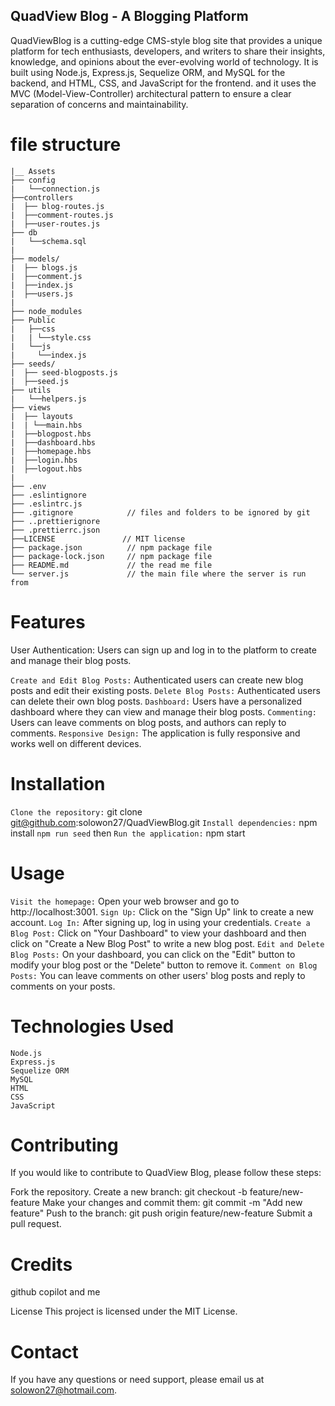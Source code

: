 ## QuadView Blog - A Blogging Platform

QuadViewBlog is a cutting-edge CMS-style blog site that provides a unique platform for tech enthusiasts, developers, and writers to share their insights, knowledge, and opinions about the ever-evolving world of technology. It is built using Node.js, Express.js, Sequelize ORM, and MySQL for the backend, and HTML, CSS, and JavaScript for the frontend. and it uses the MVC (Model-View-Controller) architectural pattern to ensure a clear separation of concerns and maintainability.

# file structure
```
|__ Assets                            
├── config                  
|   └──connection.js               
├──controllers
|  ├── blog-routes.js                                  
|  ├──comment-routes.js                        
|  ├──user-routes.js 
├── db                  
|   └──schema.sql                
|
├── models/                            
|  ├── blogs.js                                
|  ├──comment.js                       
|  ├──index.js                     
|  ├──users.js                 
|
├── node_modules
├── Public                  
|   ├──css
|   | └──style.css
|   └──js
|     └──index.js
├── seeds/                          
|  ├── seed-blogposts.js                                  
|  ├──seed.js                               
├── utils                  
|   └──helpers.js              
├── views                              
|  ├── layouts                                        
|  | └──main.hbs        
|  ├──blogpost.hbs                   
|  ├──dashboard.hbs          
|  ├──homepage.hbs          
|  ├──login.hbs                  
|  ├──logout.hbs                   
|
├── .env
├── .eslintignore
├── .eslintrc.js
├── .gitignore            // files and folders to be ignored by git
├── ..prettierignore
├── .prettierrc.json
├──LICENSE               // MIT license
├── package.json          // npm package file
├── package-lock.json     // npm package file
├── README.md             // the read me file   
└── server.js             // the main file where the server is run from      
```

# Features

User Authentication: Users can sign up and log in to the platform to create and manage their blog posts.

```Create and Edit Blog Posts:``` Authenticated users can create new blog posts and edit their existing posts.
```Delete Blog Posts:``` Authenticated users can delete their own blog posts.
```Dashboard:``` Users have a personalized dashboard where they can view and manage their blog posts.
```Commenting:``` Users can leave comments on blog posts, and authors can reply to comments.
```Responsive Design:``` The application is fully responsive and works well on different devices.

# Installation

```Clone the repository:``` git clone git@github.com:solowon27/QuadViewBlog.git
```Install dependencies:``` npm install
```npm run seed``` then
```Run the application:``` npm start

# Usage

```Visit the homepage:``` Open your web browser and go to http://localhost:3001.
```Sign Up:``` Click on the "Sign Up" link to create a new account.
```Log In:``` After signing up, log in using your credentials.
```Create a Blog Post:``` Click on "Your Dashboard" to view your dashboard and then click on "Create a New Blog Post" to write a new blog post.
```Edit and Delete Blog Posts:``` On your dashboard, you can click on the "Edit" button to modify your blog post or the "Delete" button to remove it.
```Comment on Blog Posts:``` You can leave comments on other users' blog posts and reply to comments on your posts.

# Technologies Used
```
Node.js
Express.js
Sequelize ORM
MySQL
HTML
CSS
JavaScript
```

# Contributing
If you would like to contribute to QuadView Blog, please follow these steps:

Fork the repository.
Create a new branch: git checkout -b feature/new-feature
Make your changes and commit them: git commit -m "Add new feature"
Push to the branch: git push origin feature/new-feature
Submit a pull request.

# Credits
github copilot and me 

License
This project is licensed under the MIT License.

# Contact
If you have any questions or need support, please email us at solowon27@hotmail.com.